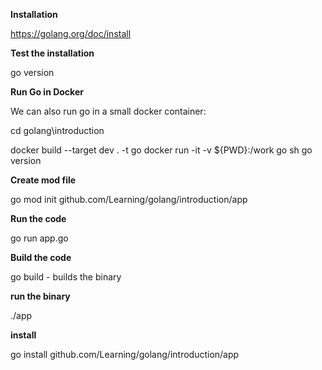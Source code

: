 **Installation**

https://golang.org/doc/install

**Test the installation**

go version

**Run Go in Docker**

We can also run go in a small docker container: 

cd golang\introduction

docker build --target dev . -t go
docker run -it -v ${PWD}:/work go sh
go version

**Create mod file**

go mod init  github.com/Learning/golang/introduction/app

**Run the code**

go run app.go 

**Build the code**

go build - builds the binary 
 
**run the binary**

./app

**install**

go install  github.com/Learning/golang/introduction/app